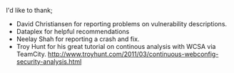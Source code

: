 I'd like to thank;

  * David Christiansen for reporting problems on vulnerability descriptions.
  * Dataplex for helpful recommendations
  * Neelay Shah for reporting a crash and fix.
  * Troy Hunt for his great tutorial on continous analysis with WCSA via TeamCity. http://www.troyhunt.com/2011/03/continuous-webconfig-security-analysis.html
